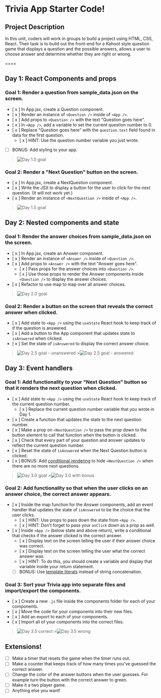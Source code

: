 # Trivia App Starter Code!

## Project Description

In this unit, coders will work in groups to build a project using HTML, CSS, React. Their task is to build out the front-end for a Kahoot style question game that displays a question and the possible answers, allows a user to choose answer and determine whether they are right or wrong.

====

## Day 1: React Components and props

### Goal 1: Render a question from sample_data.json on the screen.

- [ x ] In App.jsx, create a Question component.
- [ x ] Render an instance of `<Question />` inside of `<App />`.
- [ x ] Add props to `<Question />` with the text "Question goes here".
- [ x ] In `<App />`, add a variable to set the current question number to 0.
- [ x ] Replace "Question goes here" with the `question.text` field found in data for the first question.
  - [ x ] HINT: Use the question number variable you just wrote.
- [ ] BONUS: Add styling to your app.

> ![Day 1.0 goal](https://i.imgur.com/eTZAXGk.png)

### Goal 2: Render a "Next Question" button on the screen.

- [ x ] In App.jsx, create a NextQuestion component.
- [ x ] Write the JSX to display a button for the user to click for the next question. (It will not work yet.)
- [ x ] Render an instance of `<NextQuestion />` inside of `<App />`.

> ![Day 1.5 goal](https://i.imgur.com/o4MzPjL.png)

## Day 2: Nested components and state

### Goal 1: Render the answer choices from sample_data.json on the screen.

- [ x ] In App.jsx, create an Answer component.
- [ x ] Render an instance of `<Answer />` inside of `<Question />`.
- [ x ] Add props to `<Answer />` with the text "Answer goes here".
  - [ x ] Pass props for the answer choices into `<Question />`.
  - [ x ] Use those props to render the Answer components inside `<Question />` to display the answer choices.
- [ x ] Refactor to use map to map over all answer choices.

> ![Day 2.0 goal](https://i.imgur.com/VpA8eRc.png)

### Goal 2: Render a button on the screen that reveals the correct answer when clicked.

- [ x ] Add state to `<App />` using the `useState` React hook to keep track of if the question is answered.
- [ x ] Add a button to the App component that updates state to `isAnswered` when clicked.
- [ x ] Set the state of `isAnswered` to display the correct answer choice.

> ![Day 2.5 goal - unanswered](https://i.imgur.com/JI6GroE.png) >![Day 2.5 goal - answered](https://i.imgur.com/rufYX84.png)

## Day 3: Event handlers

### Goal 1: Add functionality to your "Next Question" button so that it renders the next question when clicked.

- [ x ] Add state to `<App />` using the `useState` React hook to keep track of the current question number.
  - [ x ] Replace the current question number variable that you wrote in Day 1.
- [ x ] Create a function that updates the state to the next question number.
- [ x ] Make a prop on `<NextQuestion />` to pass the prop down to the button element to call that function when the button is clicked.
- [ x ] Check that every part of your question and answer updates to reflect the current question number.
- [ x ] Reset the state of `isAnswered` when the Next Question button is clicked.
- [ x ] BONUS: Add [conditional rendering](https://reactjs.org/docs/conditional-rendering.html) to hide `<NextQuestion />` when there are no more next questions.

> ![Day 3.0 goal](https://i.imgur.com/fetraPF.png) >![Day 3.0 with bonus](https://i.imgur.com/GruM8g2.png)

### Goal 2: Add functionality so that when the user clicks on an answer choice, the correct answer appears.

- [ x ] Inside the map function for the Answer components, add an event handler that updates the state of `isAnswered` to be the choice that the user clicks.
  - [ x ] HINT: Use props to pass down the state from `<App />`.
  - [ x ] HINT: Don't forget to pass your `onClick` down as a prop as well.
- [ x ] Inside `<App />` (below state and above return), write a conditional that checks if the answer clicked is the correct answer.
  - [ x ] Display text on the screen telling the user if their answer choice was correct.
  - [ x ] Display text on the screen telling the user what the correct answer was.
  - [ x ] HINT: To do this, you should create a variable and display that variable inside your return statement.
  - [ ] BONUS: Use [template literals](https://developer.mozilla.org/en-US/docs/Web/JavaScript/Reference/Template_literals) instead of string concatenation.

### Goal 3: Sort your Trivia app into separate files and import/export the components.

- [ x ] Create a new `.js` file inside the components folder for each of your components.
- [ x ] Move the code for your components into their new files.
- [ x ] Add an export to each of your components.
- [ x ] Import all of your components into the correct files.

> ![Day 3.5 correct](https://i.imgur.com/HC7M6LH.png) >![Day 3.5 wrong](https://i.imgur.com/DWQu3bb.png)

## Extensions!

- [ ] Make a timer that resets the game when the timer runs out.
- [ ] Make a counter that keeps track of how many times you've guessed the correct answer.
- [ ] Change the color of the answer buttons when the user guesses. For example turn the button with the correct answer to green.
- [ ] Make it a two player game.
- [ ] Anything else you want!

